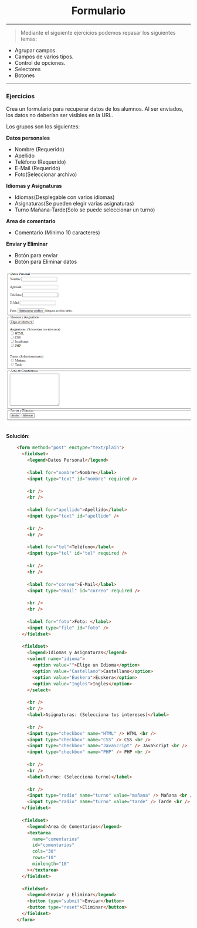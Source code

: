 <h1 align="center">Formulario</h1>
<hr>

> Mediante el siguiente ejercicios podemos repasar los siguientes temas:

- Agrupar campos.
- Campos de varios tipos.
- Control de opciones.
- Selectores
- Botones

<hr>

### Ejercicios

Crea un formulario para recuperar datos de los alumnos. Al ser enviados, los datos no deberían ser visibles en la URL.

Los grupos son los siguientes:

**Datos personales**

- Nombre (Requerido)
- Apellido
- Teléfono (Requerido)
- E-Mail (Requerido)
- Foto(Seleccionar archivo)

**Idiomas y Asignaturas**

- Idiomas(Desplegable con varios idiomas)
- Asignaturas(Se pueden elegir varias asignaturas)
- Turno Mañana-Tarde(Solo se puede seleccionar un turno)

**Area de comentario**

- Comentario (Mínimo 10 caracteres)

**Enviar y Eliminar**

- Botón para enviar
- Botón para Eliminar datos

![Muestra de un formulario completo](../img/Ejercicios/Ejer_Formulario.png)

**Solución:**
```HTML
    <form method="post" enctype="text/plain">
      <fieldset>
        <legend>Datos Personal</legend>

        <label for="nombre">Nombre</label>
        <input type="text" id="nombre" required />

        <br />
        <br />

        <label for="apellido">Apellido</label>
        <input type="text" id="apellido" />

        <br />
        <br />

        <label for="tel">Teléfono</label>
        <input type="tel" id="tel" required />

        <br />
        <br />

        <label for="correo">E-Mail</label>
        <input type="email" id="correo" required />

        <br />
        <br />

        <label for="foto">Foto: </label>
        <input type="file" id="foto" />
      </fieldset>

      <fieldset>
        <legend>Idiomas y Asignaturas</legend>
        <select name="idioma">
          <option value="">Elige un Idioma</option>
          <option value="Castellano">Castellano</option>
          <option value="Euskera">Euskera</option>
          <option value="Ingles">Ingles</option>
        </select>

        <br />
        <br />
        <label>Asignaturas: (Selecciona tus intereses)</label>

        <br />
        <input type="checkbox" name="HTML" /> HTML <br />
        <input type="checkbox" name="CSS" /> CSS <br />
        <input type="checkbox" name="JavaScript" /> JavaScript <br />
        <input type="checkbox" name="PHP" /> PHP <br />

        <br />
        <br />
        <label>Turno: (Selecciona turno)</label>

        <br />
        <input type="radio" name="turno" value="mañana" /> Mañana <br />
        <input type="radio" name="turno" value="tarde" /> Tarde <br />
      </fieldset>

      <fieldset>
        <legend>Area de Comentarios</legend>
        <textarea
          name="comentarios"
          id="comentarios"
          cols="30"
          rows="10"
          minlength="10"
        ></textarea>
      </fieldset>

      <fieldset>
        <legend>Enviar y Eliminar</legend>
        <button type="submit">Enviar</button>
        <button type="reset">Eliminar</button>
      </fieldset>
    </form>
```
